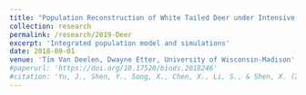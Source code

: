 ```yaml
---
title: "Population Reconstruction of White Tailed Deer under Intensive Culling"
collection: research
permalink: /research/2019-Deer
excerpt: 'Integrated population model and simulations'
date: 2018-09-01
venue: 'Tim Van Deelen, Dwayne Etter, University of Wisconsin-Madison'
#paperurl: 'https://doi.org/10.17520/biods.2018246'
#citation: 'Yu, J., Shen, Y., Song, X., Chen, X., Li, S., & Shen, X. (2019). Evaluating the effectiveness of functional zones for black muntjac (Muntiacus crinifrons) protection in qianjiangyuan national park pilot site. Biodiversity Science, 27(1).'
---
```

